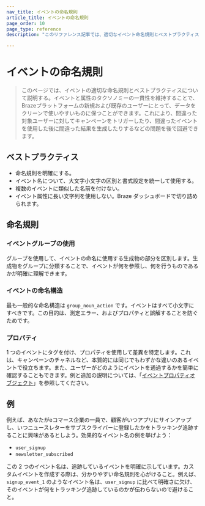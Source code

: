 ```yaml
---
nav_title: イベントの命名規則
article_title: イベントの命名規則
page_order: 10
page_type: reference
description: "このリファレンス記事では、適切なイベント命名規則とベストプラクティスについて説明します。"

---
```


# イベントの命名規則

> このページでは、イベントの適切な命名規則とベストプラクティスについて説明する。イベントと属性のタクソノミーの一貫性を維持することで、Brazeプラットフォームの新規および既存のユーザーにとって、データをクリーンで使いやすいものに保つことができます。これにより、間違った対象ユーザーに対してキャンペーンをトリガーしたり、間違ったイベントを使用した後に間違った結果を生成したりするなどの問題を後で回避できます。

## ベストプラクティス

- 命名規則を明確にする。
- イベント名について、大文字小文字の区別と書式設定を統一して使用する。
- 複数のイベントに類似した名前を付けない。
- イベント属性に長い文字列を使用しない。Braze ダッシュボードで切り詰められます。

## 命名規則

### イベントグループの使用

グループを使用して、イベントの命名に使用する生成物の部分を区別します。生成物をグループに分類することで、イベントが何を参照し、何を行うものであるかが明確に理解できます。

### イベントの命名構造

最も一般的な命名構造は `group_noun_action` です。イベントはすべて小文字にすべきです。この目的は、測定エラー、およびプロパティと誤解することを防ぐためです。

### プロパティ

1 つのイベントにタグを付け、プロパティを使用して差異を特定します。これは、キャンペーンのチャネルなど、本質的には同じでもわずかな違いのあるイベントで役立ちます。また、ユーザーがどのようにイベントを通過するかを簡単に確認することもできます。例と追加の説明については、「[イベントプロパティオブジェクト]({{site.baseurl}}/api/objects_filters/event_object/#event-properties-object)」を参照してください。

## 例

例えば、あなたがeコマース企業の一員で、顧客がいつアプリにサインアップし、いつニュースレターをサブスクライバーに登録したかをトラッキング追跡することに興味があるとしよう。効果的なイベント名の例を挙げよう：

- `user_signup`
- `newsletter_subscribed`

この 2 つのイベント名は、追跡しているイベントを明確に示しています。カスタムイベントを作成する際は、分かりやすい命名規則を心がけること。例えば、`signup_event_1` のようなイベント名は、`user_signup` に比べて明確さに欠け、そのイベントが何をトラッキング追跡しているのかが伝わらないので避けること。
